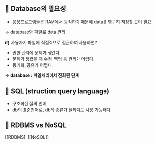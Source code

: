 ## 🌈 Database의 필요성

- 응용프로그램들은 RAM에서 동작하기 때문에 data를 영구히 저장할 곳이 필요

→ database와 파일로 data 관리

**if)** 사용자가 파일에 직접적으로 접근하여 사용하면?

- 권한 관리에 문제가 생긴다.
- 문제가 생겼을 때 수정, 백업 등 관리가 어렵다.
- 동기화, 공유가 어렵다.

→ **database : 파일처리에서 진화된 단계**

## 🌈 SQL (struction query language)

- 구조화된 질의 언어
- db의 표준언어로, db의 종류가 달라져도 사용 가능하다.

## 🌈 RDBMS vs NoSQL
[[RDBMS]]
[[NoSQL]]